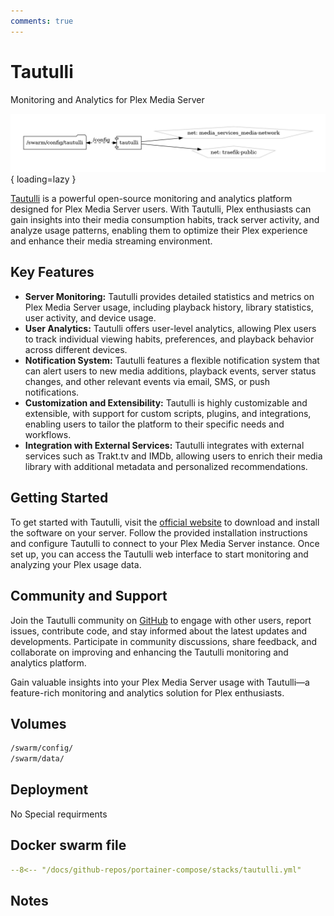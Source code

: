 ```yaml
---
comments: true
---
```


# Tautulli

Monitoring and Analytics for Plex Media Server

![tautulli diagram](../assets/diagrams/tautulli.png){ loading=lazy }

[Tautulli](https://tautulli.com/) is a powerful open-source monitoring and analytics platform designed for Plex Media Server users. With Tautulli, Plex enthusiasts can gain insights into their media consumption habits, track server activity, and analyze usage patterns, enabling them to optimize their Plex experience and enhance their media streaming environment.

## Key Features

- **Server Monitoring:** Tautulli provides detailed statistics and metrics on Plex Media Server usage, including playback history, library statistics, user activity, and device usage.
- **User Analytics:** Tautulli offers user-level analytics, allowing Plex users to track individual viewing habits, preferences, and playback behavior across different devices.
- **Notification System:** Tautulli features a flexible notification system that can alert users to new media additions, playback events, server status changes, and other relevant events via email, SMS, or push notifications.
- **Customization and Extensibility:** Tautulli is highly customizable and extensible, with support for custom scripts, plugins, and integrations, enabling users to tailor the platform to their specific needs and workflows.
- **Integration with External Services:** Tautulli integrates with external services such as Trakt.tv and IMDb, allowing users to enrich their media library with additional metadata and personalized recommendations.

## Getting Started

To get started with Tautulli, visit the [official website](https://tautulli.com/) to download and install the software on your server. Follow the provided installation instructions and configure Tautulli to connect to your Plex Media Server instance. Once set up, you can access the Tautulli web interface to start monitoring and analyzing your Plex usage data.

## Community and Support

Join the Tautulli community on [GitHub](https://github.com/Tautulli/Tautulli) to engage with other users, report issues, contribute code, and stay informed about the latest updates and developments. Participate in community discussions, share feedback, and collaborate on improving and enhancing the Tautulli monitoring and analytics platform.

Gain valuable insights into your Plex Media Server usage with Tautulli—a feature-rich monitoring and analytics solution for Plex enthusiasts.


## Volumes

```bash
/swarm/config/
/swarm/data/
```

## Deployment
No Special requirments

## Docker swarm file
``` yaml linenums="1" 
--8<-- "/docs/github-repos/portainer-compose/stacks/tautulli.yml"
```

## Notes


